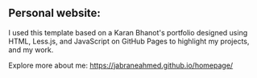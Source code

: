 ## Personal website: 


I used this template based on a Karan Bhanot's portfolio designed using HTML, Less.js, and JavaScript on GitHub Pages to highlight my projects, and my work.



Explore more about me: https://jabraneahmed.github.io/homepage/
